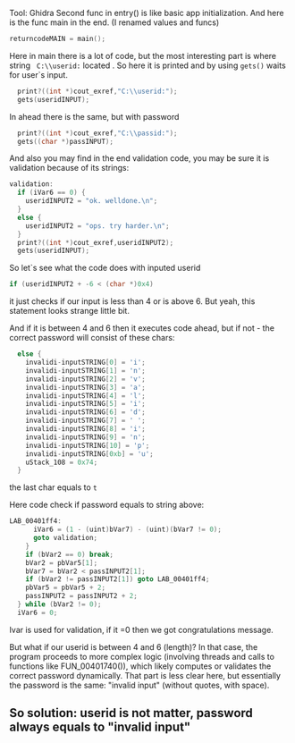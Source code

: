Tool: Ghidra
Second func in entry() is like basic app initialization. And here is the func main in the end.  (I renamed values and funcs)
```c
returncodeMAIN = main();
```

Here in main there is a lot of code, but the most interesting part is where string ` C:\\userid:` located . 
So here it is printed and by using `gets()` waits for user\`s input. 

```c
  print?((int *)cout_exref,"C:\\userid:");
  gets(useridINPUT);
```

In ahead there is the same, but with password
```c
  print?((int *)cout_exref,"C:\\passid:");
  gets((char *)passINPUT);
```

And also you may find in the end validation code, you may be sure it is validation because of its strings:

```c
validation:
  if (iVar6 == 0) {
    useridINPUT2 = "ok. welldone.\n";
  }
  else {
    useridINPUT2 = "ops. try harder.\n";
  }
  print?((int *)cout_exref,useridINPUT2);
  gets(useridINPUT);
```


So let\`s see what the code does with inputed userid
```c
if (useridINPUT2 + -6 < (char *)0x4)
```
it just checks if our input is less than 4 or is above 6. But yeah, this statement looks strange little bit.

And if it is between 4 and 6 then it executes code ahead, but if not - the correct password will consist of these chars:
```c
  else {
    invalidi-inputSTRING[0] = 'i';
    invalidi-inputSTRING[1] = 'n';
    invalidi-inputSTRING[2] = 'v';
    invalidi-inputSTRING[3] = 'a';
    invalidi-inputSTRING[4] = 'l';
    invalidi-inputSTRING[5] = 'i';
    invalidi-inputSTRING[6] = 'd';
    invalidi-inputSTRING[7] = ' ';
    invalidi-inputSTRING[8] = 'i';
    invalidi-inputSTRING[9] = 'n';
    invalidi-inputSTRING[10] = 'p';
    invalidi-inputSTRING[0xb] = 'u';
    uStack_108 = 0x74;
  }
```
the last char equals to `t`

Here code check if password equals to string above:
```c
LAB_00401ff4:
      iVar6 = (1 - (uint)bVar7) - (uint)(bVar7 != 0);
      goto validation;
    }
    if (bVar2 == 0) break;
    bVar2 = pbVar5[1];
    bVar7 = bVar2 < passINPUT2[1];
    if (bVar2 != passINPUT2[1]) goto LAB_00401ff4;
    pbVar5 = pbVar5 + 2;
    passINPUT2 = passINPUT2 + 2;
  } while (bVar2 != 0);
  iVar6 = 0;
```

Ivar is used for validation, if it =0 then we got congratulations message.


But what if our userid is between 4 and 6 (length)?
In that case, the program proceeds to more complex logic (involving threads and calls to functions like FUN_00401740()), which likely computes or validates the correct password dynamically. That part is less clear here, but essentially the password is the same: "invalid input" (without quotes, with space).


## So solution: userid is not matter, password always equals to "invalid input"
